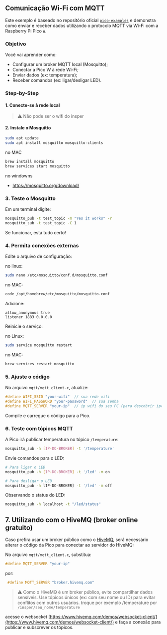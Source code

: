 ## Comunicação Wi-Fi com MQTT

Este exemplo é baseado no repositório oficial [`pico-examples`](https://github.com/raspberrypi/pico-examples) e demonstra como enviar e receber dados utilizando o protocolo MQTT via Wi-Fi com a Raspberry Pi Pico `W`.  

### Objetivo

Você vai aprender como:  

- Configurar um broker MQTT local (Mosquitto);  
- Conectar a Pico W à rede Wi-Fi;  
- Enviar dados (ex: temperatura);
- Receber comandos (ex: ligar/desligar LED).  
  
### Step-by-Step

#### 1. Conecte-se à rede local  

> ⚠️ Não pode ser o wifi do insper


#### 2. Instale o Mosquitto

```bash
sudo apt update
sudo apt install mosquitto mosquitto-clients
```
no MAC 

```bash
brew install mosquitto
brew services start mosquitto                    
```
no windowns

- https://mosquitto.org/download/


### 3. Teste o Mosquitto 

Em um terminal digite: 

```bash
mosquitto_pub -t test_topic -m "Yes it works" -r
mosquitto_sub -t test_topic -C 1
```

Se funcionar, está tudo certo!

### 4. Permita conexões externas 

Edite o arquivo de configuração:  

no linux: 

```bash
sudo nano /etc/mosquitto/conf.d/mosquitto.conf
```

no MAC:

```bash
code /opt/homebrew/etc/mosquitto/mosquitto.conf
```

Adicione:  

```
allow_anonymous true
listener 1883 0.0.0.0
```

Reinicie o serviço:  

no Linux:
```bash
sudo service mosquitto restart
```
no MAC:
```bash
brew services restart mosquitto    
```

### 5. Ajuste o código 

No arquivo `mqtt/mqtt_client.c`, atualize:

```c
#define WIFI_SSID "your-wifi"  // sua rede wifi
#define WIFI_PASSWORD "your-password"  // sua senha
#define MQTT_SERVER "your-ip"  // ip wifi do seu PC (para descobrir ipconfig) 
```

Compile e carregue o código para a Pico.  

### 6. Teste com tópicos MQTT 

A Pico irá publicar temperatura no tópico `/temperature`:  

```bash
mosquitto_sub -h [IP-DO-BROKER] -t '/temperature'
```

Envie comandos para o LED:  

```bash
# Para ligar o LED
mosquitto_pub -h [IP-DO-BROKER] -t '/led' -m on

# Para desligar o LED
mosquitto_pub -h lIP-DO-BROKER] -t '/led' -m off
```
Observando o status do LED:

```bash
mosquitto_sub -h localhost -t "/led/status"
```

## 7. Utilizando com o HiveMQ (broker online gratuito)

Caso prefira usar um broker público como o [HiveMQ](https://www.hivemq.com/public-mqtt-broker/), será necessário alterar o código da Pico para conectar ao servidor do HiveMQ:

No arquivo `mqtt/mqtt_client.c`, substitua:

```c
#define MQTT_SERVER "your-ip"
```
por:

```c
 #define MQTT_SERVER "broker.hivemq.com"  
```

> ⚠️ Como o HiveMQ é um broker público, evite compartilhar dados sensíveis.
> Use tópicos únicos (ex: com seu nome ou ID) para evitar conflitos com outros usuários.
> troque por exemplo /temperature por `/insper/seu_nome/temperature`

acesse o websocket [https://www.hivemq.com/demos/websocket-client/](https://www.hivemq.com/demos/websocket-client/) e faça a conexão para publicar e subscrever os tópicos.


